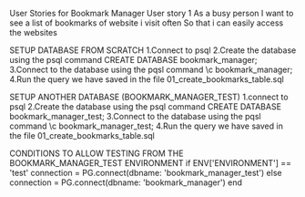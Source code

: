 User Stories for Bookmark Manager
User story 1
As a busy person
I want to see a list of bookmarks of website i visit often
So that i can easily access the websites







SETUP DATABASE FROM SCRATCH
1.Connect to psql
2.Create the database using the psql command CREATE DATABASE bookmark_manager;
3.Connect to the database using the pqsl command \c bookmark_manager;
4.Run the query we have saved in the file 01_create_bookmarks_table.sql

SETUP ANOTHER DATABASE (BOOKMARK_MANAGER_TEST)
1.connect to psql
2.Create the database using the psql command CREATE DATABASE bookmark_manager_test;
3.Connect to the database using the pqsl command \c bookmark_manager_test;
4.Run the query we have saved in the file 01_create_bookmarks_table.sql


CONDITIONS TO ALLOW TESTING FROM THE BOOKMARK_MANAGER_TEST ENVIRONMENT
if ENV['ENVIRONMENT'] == 'test'
      connection = PG.connect(dbname: 'bookmark_manager_test')
    else
      connection = PG.connect(dbname: 'bookmark_manager')
    end